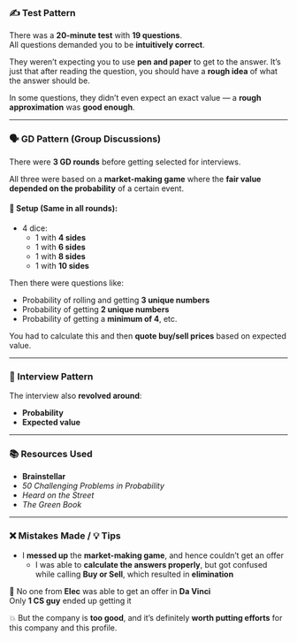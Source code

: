 ### ✍️ Test Pattern

There was a **20-minute test** with **19 questions**.  
All questions demanded you to be **intuitively correct**.

They weren’t expecting you to use **pen and paper** to get to the answer. It’s just that after reading the question, you should have a **rough idea** of what the answer should be.

In some questions, they didn’t even expect an exact value — a **rough approximation** was **good enough**.

---

### 🗣️ GD Pattern (Group Discussions)

There were **3 GD rounds** before getting selected for interviews.

All three were based on a **market-making game** where the **fair value depended on the probability** of a certain event.

#### 🎲 Setup (Same in all rounds):

- 4 dice:  
  - 1 with **4 sides**  
  - 1 with **6 sides**  
  - 1 with **8 sides**  
  - 1 with **10 sides**

Then there were questions like:
- Probability of rolling and getting **3 unique numbers**
- Probability of getting **2 unique numbers**
- Probability of getting a **minimum of 4**, etc.

You had to calculate this and then **quote buy/sell prices** based on expected value.

---

### 👥 Interview Pattern

The interview also **revolved around**:
- **Probability**
- **Expected value**

---

### 📚 Resources Used

- **Brainstellar**
- *50 Challenging Problems in Probability*
- *Heard on the Street*
- *The Green Book*

---

### ❌ Mistakes Made / 💡 Tips

- I **messed up** the **market-making game**, and hence couldn’t get an offer  
  - I was able to **calculate the answers properly**, but got confused while calling **Buy or Sell**, which resulted in **elimination**

📌 No one from **Elec** was able to get an offer in **Da Vinci**  
Only **1 CS guy** ended up getting it

💥 But the company is **too good**, and it’s definitely **worth putting efforts** for this company and this profile.
